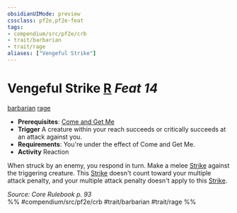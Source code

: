 ```yaml
---
obsidianUIMode: preview
cssclass: pf2e,pf2e-feat
tags:
- compendium/src/pf2e/crb
- trait/barbarian
- trait/rage
aliases: ["Vengeful Strike"]
---
```

# Vengeful Strike  [R](../../Rules/core-rulebook/chapter-9-playing-the-game.md#Actions "Reaction") *Feat 14*  
[barbarian](../../Rules/traits/barbarian.md)  [rage](../../Rules/traits/rage.md)  

- **Prerequisites**: [Come and Get Me](come-and-get-me.md)
- **Trigger** A creature within your reach succeeds or critically succeeds at an attack against you.
- **Requirements**: You're under the effect of Come and Get Me.
- **Activity** Reaction

When struck by an enemy, you respond in turn. Make a melee [Strike](../../Rules/actions/strike.md) against the triggering creature. This [Strike](../../Rules/actions/strike.md) doesn't count toward your multiple attack penalty, and your multiple attack penalty doesn't apply to this [Strike](../../Rules/actions/strike.md).

*Source: Core Rulebook p. 93*  
%% #compendium/src/pf2e/crb #trait/barbarian #trait/rage %%